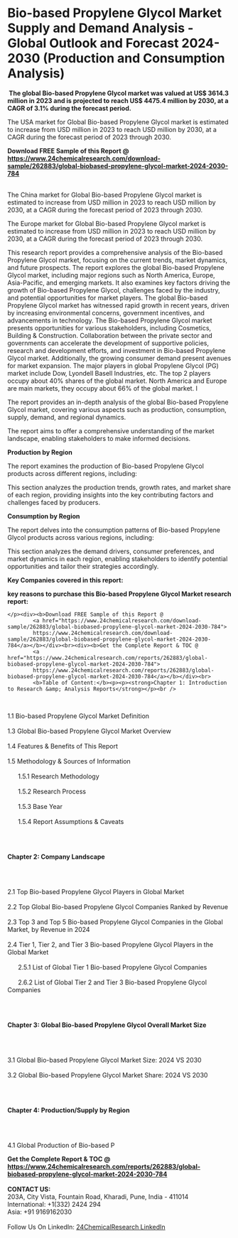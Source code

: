 <h1>Bio-based Propylene Glycol Market Supply and Demand Analysis - Global Outlook and Forecast 2024-2030 (Production and Consumption Analysis)</h1><p><strong> The global Bio-based Propylene Glycol market was valued at US$ 3614.3 million in 2023 and is projected to reach US$ 4475.4 million by 2030, at a CAGR of 3.1% during the forecast period.</strong></p><p>
</p><p>The USA market for Global Bio-based Propylene Glycol market is estimated to increase from USD million in 2023 to reach USD million by 2030, at a CAGR during the forecast period of 2023 through 2030.</p><div><b>Download FREE Sample of this Report @ 
            <a href="https://www.24chemicalresearch.com/download-sample/262883/global-biobased-propylene-glycol-market-2024-2030-784">
            https://www.24chemicalresearch.com/download-sample/262883/global-biobased-propylene-glycol-market-2024-2030-784</a></b></div><br><p>
</p><p>The China market for Global Bio-based Propylene Glycol market is estimated to increase from USD million in 2023 to reach USD million by 2030, at a CAGR during the forecast period of 2023 through 2030.</p><p>
</p><p>The Europe market for Global Bio-based Propylene Glycol market is estimated to increase from USD million in 2023 to reach USD million by 2030, at a CAGR during the forecast period of 2023 through 2030.</p><p>
</p><p>This research report provides a comprehensive analysis of the Bio-based Propylene Glycol market, focusing on the current trends, market dynamics, and future prospects. The report explores the global Bio-based Propylene Glycol market, including major regions such as North America, Europe, Asia-Pacific, and emerging markets. It also examines key factors driving the growth of Bio-based Propylene Glycol, challenges faced by the industry, and potential opportunities for market players. The global Bio-based Propylene Glycol market has witnessed rapid growth in recent years, driven by increasing environmental concerns, government incentives, and advancements in technology. The Bio-based Propylene Glycol market presents opportunities for various stakeholders, including Cosmetics, Building &amp; Construction. Collaboration between the private sector and governments can accelerate the development of supportive policies, research and development efforts, and investment in Bio-based Propylene Glycol market. Additionally, the growing consumer demand present avenues for market expansion. The major players in global Propylene Glycol (PG) market include Dow, Lyondell Basell Industries, etc. The top 2 players occupy about 40% shares of the global market. North America and Europe are main markets, they occupy about 66% of the global market. I</p><p>
</p><p>The report provides an in-depth analysis of the global Bio-based Propylene Glycol market, covering various aspects such as production, consumption, supply, demand, and regional dynamics.</p><p>
</p><p>The report aims to offer a comprehensive understanding of the market landscape, enabling stakeholders to make informed decisions.</p><p>
</p><p><strong>Production by Region</strong></p><p>
</p><p>The report examines the production of Bio-based Propylene Glycol products across different regions, including:</p><p>
</p><p>
</p><p>This section analyzes the production trends, growth rates, and market share of each region, providing insights into the key contributing factors and challenges faced by producers.</p><p>
</p><p><strong>Consumption by Region</strong></p><p>
</p><p>The report delves into the consumption patterns of Bio-based Propylene Glycol products across various regions, including:</p><p>
</p><p>
</p><p>This section analyzes the demand drivers, consumer preferences, and market dynamics in each region, enabling stakeholders to identify potential opportunities and tailor their strategies accordingly.</p><p>
<strong>Key Companies covered in this report:</strong></p><p>
</p><p>
</p><p><strong>key reasons to purchase this Bio-based Propylene Glycol Market research report:</strong></p><p>

	</p><div><b>Download FREE Sample of this Report @ 
            <a href="https://www.24chemicalresearch.com/download-sample/262883/global-biobased-propylene-glycol-market-2024-2030-784">
            https://www.24chemicalresearch.com/download-sample/262883/global-biobased-propylene-glycol-market-2024-2030-784</a></b></div><br><div><b>Get the Complete Report & TOC @ 
            <a href="https://www.24chemicalresearch.com/reports/262883/global-biobased-propylene-glycol-market-2024-2030-784">
            https://www.24chemicalresearch.com/reports/262883/global-biobased-propylene-glycol-market-2024-2030-784</a></b></div><br>
            <b>Table of Content:</b><p><p><strong>Chapter 1: Introduction to Research &amp; Analysis Reports</strong></p><br />
<br />
<p>1.1 Bio-based Propylene Glycol Market Definition<br /><br />
1.3 Global Bio-based Propylene Glycol Market Overview<br /><br />
1.4 Features &amp; Benefits of This Report<br /><br />
1.5 Methodology &amp; Sources of Information<br /><br />
&nbsp;&nbsp;&nbsp;&nbsp;&nbsp; 1.5.1 Research Methodology<br /><br />
&nbsp;&nbsp;&nbsp;&nbsp;&nbsp; 1.5.2 Research Process<br /><br />
&nbsp;&nbsp;&nbsp;&nbsp;&nbsp; 1.5.3 Base Year<br /><br />
&nbsp;&nbsp;&nbsp;&nbsp;&nbsp; 1.5.4 Report Assumptions &amp; Caveats</p><br />
<br />
<p><strong>Chapter 2: Company Landscape</strong></p><br />
<br />
<p>2.1 Top Bio-based Propylene Glycol Players in Global Market<br /><br />
2.2 Top Global Bio-based Propylene Glycol Companies Ranked by Revenue<br /><br />
2.3 Top 3 and Top 5 Bio-based Propylene Glycol Companies in the Global Market, by Revenue in 2024<br /><br />
2.4 Tier 1, Tier 2, and Tier 3 Bio-based Propylene Glycol Players in the Global Market<br /><br />
&nbsp;&nbsp;&nbsp;&nbsp;&nbsp; 2.5.1 List of Global Tier 1 Bio-based Propylene Glycol Companies<br /><br />
&nbsp;&nbsp;&nbsp;&nbsp;&nbsp; 2.6.2 List of Global Tier 2 and Tier 3 Bio-based Propylene Glycol Companies</p><br />
<br />
<p><strong>Chapter 3: Global Bio-based Propylene Glycol Overall Market Size</strong></p><br />
<br />
<p>3.1 Global Bio-based Propylene Glycol Market Size: 2024 VS 2030<br /><br />
3.2 Global Bio-based Propylene Glycol Market Share: 2024 VS 2030</p><br />
<br />
<p><strong>Chapter 4: Production/Supply by Region</strong></p><br />
<br />
<p>4.1 Global Production of Bio-based P</p><div><b>Get the Complete Report & TOC @ 
            <a href="https://www.24chemicalresearch.com/reports/262883/global-biobased-propylene-glycol-market-2024-2030-784">
            https://www.24chemicalresearch.com/reports/262883/global-biobased-propylene-glycol-market-2024-2030-784</a></b></div><br><b>CONTACT US:</b><br>
            203A, City Vista, Fountain Road, Kharadi, Pune, India - 411014<br>
            International: +1(332) 2424 294<br>
            Asia: +91 9169162030 <br><br>
            Follow Us On LinkedIn: <a href="https://www.linkedin.com/company/24chemicalresearch/">24ChemicalResearch LinkedIn</a>